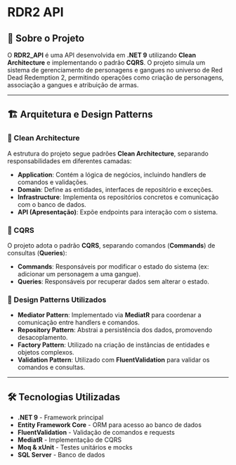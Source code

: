 # RDR2 API

## 📌 Sobre o Projeto

O **RDR2_API** é uma API desenvolvida em **.NET 9** utilizando **Clean Architecture** e implementando o padrão **CQRS**. O projeto simula um sistema de gerenciamento de personagens e gangues no universo de Red Dead Redemption 2, permitindo operações como criação de personagens, associação a gangues e atribuição de armas.

---

## 🏗 Arquitetura e Design Patterns

### 🔹 Clean Architecture

A estrutura do projeto segue padrões **Clean Architecture**, separando responsabilidades em diferentes camadas:

- **Application**: Contém a lógica de negócios, incluindo handlers de comandos e validações.
- **Domain**: Define as entidades, interfaces de repositório e exceções.
- **Infrastructure**: Implementa os repositórios concretos e comunicação com o banco de dados.
- **API (Apresentação)**: Expõe endpoints para interação com o sistema.

### 🔹 CQRS

O projeto adota o padrão **CQRS**, separando comandos (**Commands**) de consultas (**Queries**):

- **Commands**: Responsáveis por modificar o estado do sistema (ex: adicionar um personagem a uma gangue).
- **Queries**: Responsáveis por recuperar dados sem alterar o estado.

### 🔹 Design Patterns Utilizados

- **Mediator Pattern**: Implementado via **MediatR** para coordenar a comunicação entre handlers e comandos.
- **Repository Pattern**: Abstrai a persistência dos dados, promovendo desacoplamento.
- **Factory Pattern**: Utilizado na criação de instâncias de entidades e objetos complexos.
- **Validation Pattern**: Utilizado com **FluentValidation** para validar os comandos e consultas.

---

## 🛠 Tecnologias Utilizadas

- **.NET 9** - Framework principal
- **Entity Framework Core** - ORM para acesso ao banco de dados
- **FluentValidation** - Validação de comandos e requests
- **MediatR** - Implementação de CQRS
- **Moq & xUnit** - Testes unitários e mocks
- **SQL Server** - Banco de dados
